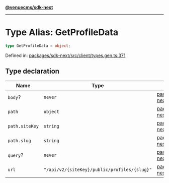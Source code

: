 [**@venuecms/sdk-next**](../Index.md)

***

# Type Alias: GetProfileData

```ts
type GetProfileData = object;
```

Defined in: [packages/sdk-next/src/client/types.gen.ts:371](https://github.com/venuecms/sdk/blob/93f6bf3ae5c71ab7e4dd72baca4ddff927ddbc9f/packages/sdk-next/src/client/types.gen.ts#L371)

## Type declaration

| Name | Type | Defined in |
| ------ | ------ | ------ |
| <a id="body"></a> `body`? | `never` | [packages/sdk-next/src/client/types.gen.ts:372](https://github.com/venuecms/sdk/blob/93f6bf3ae5c71ab7e4dd72baca4ddff927ddbc9f/packages/sdk-next/src/client/types.gen.ts#L372) |
| <a id="path"></a> `path` | `object` | [packages/sdk-next/src/client/types.gen.ts:373](https://github.com/venuecms/sdk/blob/93f6bf3ae5c71ab7e4dd72baca4ddff927ddbc9f/packages/sdk-next/src/client/types.gen.ts#L373) |
| `path.siteKey` | `string` | [packages/sdk-next/src/client/types.gen.ts:374](https://github.com/venuecms/sdk/blob/93f6bf3ae5c71ab7e4dd72baca4ddff927ddbc9f/packages/sdk-next/src/client/types.gen.ts#L374) |
| `path.slug` | `string` | [packages/sdk-next/src/client/types.gen.ts:375](https://github.com/venuecms/sdk/blob/93f6bf3ae5c71ab7e4dd72baca4ddff927ddbc9f/packages/sdk-next/src/client/types.gen.ts#L375) |
| <a id="query"></a> `query`? | `never` | [packages/sdk-next/src/client/types.gen.ts:377](https://github.com/venuecms/sdk/blob/93f6bf3ae5c71ab7e4dd72baca4ddff927ddbc9f/packages/sdk-next/src/client/types.gen.ts#L377) |
| <a id="url"></a> `url` | `"/api/v2/{siteKey}/public/profiles/{slug}"` | [packages/sdk-next/src/client/types.gen.ts:378](https://github.com/venuecms/sdk/blob/93f6bf3ae5c71ab7e4dd72baca4ddff927ddbc9f/packages/sdk-next/src/client/types.gen.ts#L378) |
